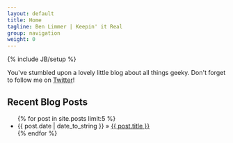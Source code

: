 ```yaml
---
layout: default
title: Home
tagline: Ben Limmer | Keepin' it Real
group: navigation
weight: 0
---
```

{% include JB/setup %}

You've stumbled upon a lovely little blog about all things geeky. Don't forget to follow me on [Twitter](http://www.twitter.com/l1m5/)!

<h2>Recent Blog Posts</h2>
<ul class="posts">
  {% for post in site.posts limit:5 %}
    <li><span>{{ post.date | date_to_string }}</span> &raquo; <a href="{{ BASE_PATH }}{{ post.url }}">{{ post.title }}</a></li>
  {% endfor %}
</ul>
